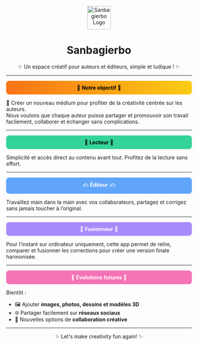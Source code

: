<p align="center">
  <img src="app/favicon.ico" alt="Sanbagierbo
 Logo" width="64" height="64" />
</p>

<h1 align="center">Sanbagierbo
</h1>

<p align="center">
  ✨ Un espace créatif pour auteurs et éditeurs, simple et ludique ! ✨
</p>

---

<div style="background:linear-gradient(90deg,#f97316,#facc15); padding:10px; border-radius:8px; text-align:center; color:#000;">
  🚀 <strong>Notre objectif</strong> 🚀
</div>

🎨 Créer un nouveau médium pour profiter de la créativité centrée sur les auteurs.  
Nous voulons que chaque auteur puisse partager et promouvoir son travail facilement, collaborer et échanger sans complications.  

---

<div style="background:#34d399; padding:10px; border-radius:8px; text-align:center; color:#000;">
  📖 <strong>Lecteur</strong> 📖
</div>

Simplicité et accès direct au contenu avant tout. Profitez de la lecture sans effort.  

---

<div style="background:#60a5fa; padding:10px; border-radius:8px; text-align:center; color:#fff;">
  ✍️ <strong>Éditeur</strong> ✍️
</div>

Travaillez main dans la main avec vos collaborateurs, partagez et corrigez sans jamais toucher à l’original.  

---

<div style="background:#a78bfa; padding:10px; border-radius:8px; text-align:center; color:#fff;">
  🔀 <strong>Fusionneur</strong> 🔀
</div>

Pour l’instant sur ordinateur uniquement, cette app permet de relire, comparer et fusionner les corrections pour créer une version finale harmonisée.  

---

<div style="background:#f472b6; padding:10px; border-radius:8px; text-align:center; color:#fff;">
  🌈 <strong>Évolutions futures</strong> 🌈
</div>

Bientôt :  
- 🖼 Ajouter **images, photos, dessins et modèles 3D**  
- 🌐 Partager facilement sur **réseaux sociaux**  
- 🤝 Nouvelles options de **collaboration créative**  

---

<p align="center">✨ Let's make creativity fun again! ✨</p>
